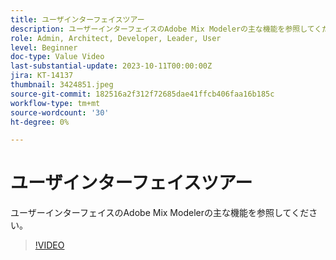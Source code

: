 ```yaml
---
title: ユーザインターフェイスツアー
description: ユーザーインターフェイスのAdobe Mix Modelerの主な機能を参照してください。
role: Admin, Architect, Developer, Leader, User
level: Beginner
doc-type: Value Video
last-substantial-update: 2023-10-11T00:00:00Z
jira: KT-14137
thumbnail: 3424851.jpeg
source-git-commit: 182516a2f312f72685dae41ffcb406faa16b185c
workflow-type: tm+mt
source-wordcount: '30'
ht-degree: 0%

---
```



# ユーザインターフェイスツアー

ユーザーインターフェイスのAdobe Mix Modelerの主な機能を参照してください。

>[!VIDEO](https://video.tv.adobe.com/v/3424851?quality=12&learn=on)